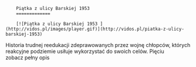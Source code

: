 
        Piątka z ulicy Barskiej 1953 
        =============
        
        [![Piątka z ulicy Barskiej 1953 ](http://vidos.pl/images/player.gif)](http://vidos.pl/piatka-z-ulicy-barskiej-1953)
        
        
 Historia trudnej reedukacji zdeprawowanych przez wojnę chłopców, których reakcyjne podziemie usiłuje wykorzystać do swoich celów. Pięciu zobacz pełny opis
    